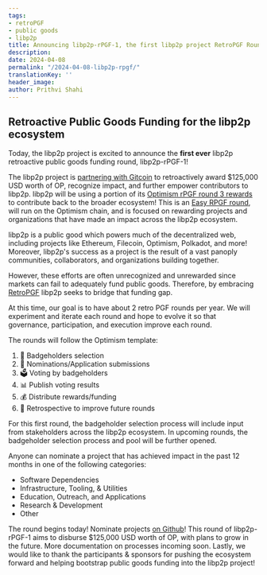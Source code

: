 ```yaml
---
tags:
- retroPGF
- public goods
- libp2p
title: Announcing libp2p-rPGF-1, the first libp2p project RetroPGF Round!
description:
date: 2024-04-08
permalink: "/2024-04-08-libp2p-rpgf/"
translationKey: ''
header_image:
author: Prithvi Shahi
---
```


## Retroactive Public Goods Funding for the libp2p ecosystem

Today, the libp2p project is excited to announce the **first ever** libp2p retroactive public goods funding round, libp2p-rPGF-1!

The libp2p project is [partnering with Gitcoin](https://gov.gitcoin.co/t/proposal-gitcoin-x-libp2p-for-easy-rpgf/18446) to retroactively award $125,000 USD worth of OP, recognize impact, and further empower contributors to libp2p.
libp2p will be using a portion of its [Optimism rPGF round 3 rewards](https://vote.optimism.io/retropgf/3) to contribute back to the broader ecosystem!
This is an [Easy RPGF round](https://github.com/gitcoinco/easy-retro-pgf), will run on the Optimism chain, and is focused on rewarding projects and organizations that have made an impact across the libp2p ecosystem.

libp2p is a public good which powers much of the decentralized web, including projects like Ethereum, Filecoin, Optimism, Polkadot, and more! Moreover, libp2p's success as a project is the result of a vast panoply communities, collaborators, and organizations building together.

However, these efforts are often unrecognized and unrewarded since markets can fail to adequately fund public goods. Therefore, by embracing [RetroPGF](https://app.optimism.io/retropgf) libp2p seeks to bridge that funding gap.

At this time, our goal is to have about 2 retro PGF rounds per year. We will experiment and iterate each round and hope to evolve it so that governance, participation, and execution improve each round.

The rounds will follow the Optimism template:

1. 🪪 Badgeholders selection
2. 📝 Nominations/Application submissions
3. 🗳 Voting by badgeholders
4. 📊 Publish voting results
5. 💰 Distribute rewards/funding
6. 🤔 Retrospective to improve future rounds

For this first round, the badgeholder selection process will include input from stakeholders across the libp2p ecosystem. In upcoming rounds, the badgeholder selection process and pool will be further opened.

Anyone can nominate a project that has achieved impact in the past 12 months in one of the following categories:
- Software Dependencies
- Infrastructure, Tooling, & Utilities
- Education, Outreach, and Applications
- Research & Development
- Other

The round begins today! Nominate projects [on Github](https://github.com/libp2p/libp2p/discussions)!
This round of libp2p-rPGF-1 aims to disburse $125,000 USD worth of OP, with plans to grow in the future. More documentation on processes incoming soon.
Lastly, we would like to thank the participants & sponsors for pushing the ecosystem forward and helping bootstrap public goods funding into the libp2p project!
